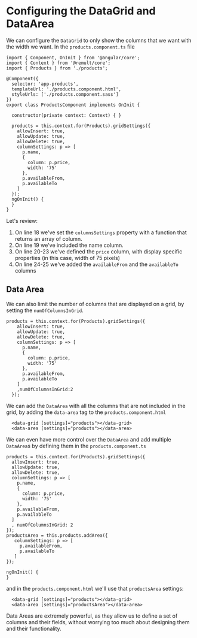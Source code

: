 # Configuring the DataGrid and DataArea
We can configure the `DataGrid` to only show the columns that we want with the width we want. In the `products.component.ts` file
```ts{18-26}
import { Component, OnInit } from '@angular/core';
import { Context } from '@remult/core';
import { Products } from './products';

@Component({
  selector: 'app-products',
  templateUrl: './products.component.html',
  styleUrls: ['./products.component.sass']
})
export class ProductsComponent implements OnInit {

  constructor(private context: Context) { }

  products = this.context.for(Products).gridSettings({
    allowInsert: true,
    allowUpdate: true,
    allowDelete: true,
    columnSettings: p => [
      p.name,
      {
        column: p.price,
        width: '75'
      },
      p.availableFrom,
      p.availableTo
    ]
  });
  ngOnInit() {
  }
}

```
Let's review:
1. On line 18 we've set the `columnsSettings` property with a function that returns an array of column.
2. On line 19 we've included the name column.
3. On line 20-23 we've defined the `price` column, with display specific properties (in this case, width of 75 pixels)
4. On line 24-25 we've added the `availableFrom` and the `availableTo` columns

## Data Area

We can also limit the number of columns that are displayed on a grid, by setting the `numOfColumnsInGrid`.
```ts{14}
products = this.context.for(Products).gridSettings({
    allowInsert: true,
    allowUpdate: true,
    allowDelete: true,
    columnSettings: p => [
      p.name,
      {
        column: p.price,
        width: '75'
      },
      p.availableFrom,
      p.availableTo
    ]
    ,numOfColumnsInGrid:2
  });
```


We can add the `DataArea` with all the columns that are not included in the grid, by adding the `data-area` tag to the `products.component.html`

```ts{2}
  <data-grid [settings]="products"></data-grid>
  <data-area [settings]="products"></data-area>
```

We can even have more control over the `DataArea` and add multiple `DataArea`s by defining them in the `products.component.ts`
```ts{16-21}
products = this.context.for(Products).gridSettings({
  allowInsert: true,
  allowUpdate: true,
  allowDelete: true,
  columnSettings: p => [
    p.name,
    {
      column: p.price,
      width: '75'
    },
    p.availableFrom,
    p.availableTo
  ]
  , numOfColumnsInGrid: 2
});
productsArea = this.products.addArea({
   columnSettings: p => [
     p.availableFrom,
     p.availableTo
   ]
});

ngOnInit() {
}
```
and in the `products.component.html` we'll use that `productsArea` settings:
```ts{2}
  <data-grid [settings]="products"></data-grid>
  <data-area [settings]="productsArea"></data-area>
```

Data Areas are extremely powerful, as they allow us to define a set of columns and their fields, without worrying too much about designing them and their functionality.